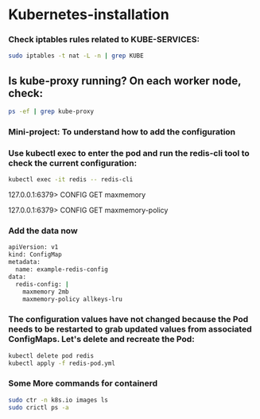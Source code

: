 # Kubernetes-installation

### Check iptables rules related to KUBE-SERVICES:
```bash
sudo iptables -t nat -L -n | grep KUBE
```

## Is kube-proxy running? On each worker node, check:

```bash
ps -ef | grep kube-proxy
```

### Mini-project: To understand how to add the configuration

### Use kubectl exec to enter the pod and run the redis-cli tool to check the current configuration:
```bash
kubectl exec -it redis -- redis-cli
```

127.0.0.1:6379> CONFIG GET maxmemory

127.0.0.1:6379> CONFIG GET maxmemory-policy

### Add the data now
```bash
apiVersion: v1
kind: ConfigMap
metadata:
  name: example-redis-config
data:
  redis-config: |
    maxmemory 2mb
    maxmemory-policy allkeys-lru    
```
### The configuration values have not changed because the Pod needs to be restarted to grab updated values from associated ConfigMaps. Let's delete and recreate the Pod:
```bash
kubectl delete pod redis
kubectl apply -f redis-pod.yml
```
### Some More commands for containerd
```bash
sudo ctr -n k8s.io images ls
sudo crictl ps -a
```
